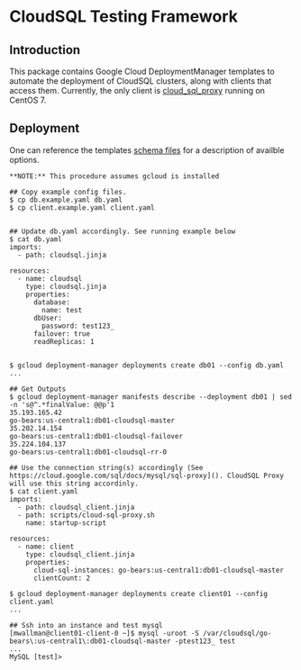 # CloudSQL Testing Framework

## Introduction 

This package contains Google Cloud DeploymentManager templates to automate the deployment of CloudSQL clusters, along with clients that access them. Currently, the only client is [cloud_sql_proxy](https://cloud.google.com/sql/docs/mysql/sql-proxy) running on CentOS 7.

## Deployment

One can reference the templates [schema files](https://cloud.google.com/deployment-manager/docs/configuration/templates/using-schemas) for a description of availble options.

	**NOTE:** This procedure assumes gcloud is installed

	## Copy example config files. 
	$ cp db.example.yaml db.yaml
	$ cp client.example.yaml client.yaml


	## Update db.yaml accordingly. See running example below
	$ cat db.yaml
	imports:
	  - path: cloudsql.jinja

	resources:
	  - name: cloudsql
	    type: cloudsql.jinja
	    properties:
	      database:
            name: test
	      dbUser: 
	        password: test123_
	      failover: true
	      readReplicas: 1


	$ gcloud deployment-manager deployments create db01 --config db.yaml
	... 
    
	## Get Outputs
	$ gcloud deployment-manager manifests describe --deployment db01 | sed -n 's@^.*finalValue: @@p'1 
	35.193.165.42
	go-bears:us-central1:db01-cloudsql-master
	35.202.14.154
	go-bears:us-central1:db01-cloudsql-failover
	35.224.104.137
	go-bears:us-central1:db01-cloudsql-rr-0

	## Use the connection string(s) accordingly (See https://cloud.google.com/sql/docs/mysql/sql-proxy](). CloudSQL Proxy will use this string accordinly. 
	$ cat client.yaml
	imports:
	  - path: cloudsql_client.jinja
	  - path: scripts/cloud-sql-proxy.sh
	    name: startup-script

	resources:
	  - name: client
	    type: cloudsql_client.jinja
	    properties:
	      cloud-sql-instances: go-bears:us-central1:db01-cloudsql-master
	      clientCount: 2

	$ gcloud deployment-manager deployments create client01 --config client.yaml
	... 

	## Ssh into an instance and test mysql 
	[mwallman@client01-client-0 ~]$ mysql -uroot -S /var/cloudsql/go-bears\:us-central1\:db01-cloudsql-master -ptest123_ test
	...
	MySQL [test]>




